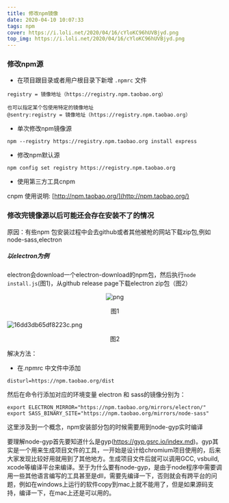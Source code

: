 ```yaml
---
title: 修改npm镜像
date: 2020-04-10 10:07:33
tags: npm
cover: https://i.loli.net/2020/04/16/cYloKC96hUVBjyd.png
top_img: https://i.loli.net/2020/04/16/cYloKC96hUVBjyd.png
---
```


### 修改npm源
+ 在项目跟目录或者用户根目录下新增 `.npmrc` 文件
```
registry = 镜像地址（https://registry.npm.taobao.org）

也可以指定某个包使用特定的镜像地址
@sentry:registry = 镜像地址（https://registry.npm.taobao.org）
```
+ 单次修改npm镜像源
```
npm --registry https://registry.npm.taobao.org install express
```

+ 修改npm默认源
```
npm config set registry https://registry.npm.taobao.org
```
+ 使用第三方工具cnpm

cnpm 使用说明: [http://npm.taobao.org/](http://npm.taobao.org/)

### 修改完镜像源以后可能还会存在安装不了的情况

原因：有些npm 包安装过程中会去github或者其他被枪的网站下载zip包,例如node-sass,electron

##### 以electron为例
electron会download一个electron-download的npm包，然后执行`node install.js`(图1)，从github release page下载electron zip包（图2）

<p align="center">
  <img src="http://q.265265.xyz/imgs/blog/gz5F1kOUuy2jeRf.png" alt="png"/>
</p>
<center>图1</center>

![16dd3db65df8223c.png](http://q.265265.xyz/imgs/blog/mAFSUCvWbs51rlz.png)
<center>图2</center>

解决方法：
+ 在.npmrc 中文件中添加
```
disturl=https://npm.taobao.org/dist
```
然后在命令行添加对应的环境变量
electron 和 sass的镜像分别为：
```
export ELECTRON_MIRROR="https://npm.taobao.org/mirrors/electron/"
export SASS_BINARY_SITE="https://npm.taobao.org/mirrors/node-sass"
```

这里涉及到一个概念，npm安装部分包的时候需要用到node-gyp实时编译

要理解node-gyp首先要知道什么是gyp(https://gyp.gsrc.io/index.md)。gyp其实是一个用来生成项目文件的工具，一开始是设计给chromium项目使用的，后来大家发现比较好用就用到了其他地方。生成项目文件后就可以调用GCC, vsbuild, xcode等编译平台来编译。至于为什么要有node-gyp，是由于node程序中需要调用一些其他语言编写的工具甚至是dll，需要先编译一下，否则就会有跨平台的问题，例如在windows上运行的软件copy到mac上就不能用了，但是如果源码支持，编译一下，在mac上还是可以用的。